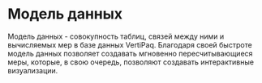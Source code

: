 

Модель данных
=============

Модель данных - совокупность таблиц, связей между ними и вычисляемых мер
в базе данных VertiPaq. Благодаря своей быстроте модель данных позволяет
создавать мгновенно пересчитывающиеся меры, которые, в свою очередь,
позволяют создавать интерактивные визуализации.


